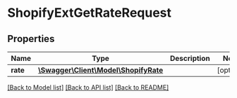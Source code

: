 # ShopifyExtGetRateRequest

## Properties
Name | Type | Description | Notes
------------ | ------------- | ------------- | -------------
**rate** | [**\Swagger\Client\Model\ShopifyRate**](ShopifyRate.md) |  | [optional] 

[[Back to Model list]](../../README.md#documentation-for-models) [[Back to API list]](../../README.md#documentation-for-api-endpoints) [[Back to README]](../../README.md)

